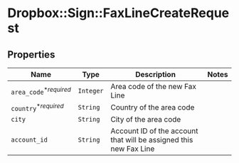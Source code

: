 # Dropbox::Sign::FaxLineCreateRequest



## Properties

| Name | Type | Description | Notes |
| ---- | ---- | ----------- | ----- |
| `area_code`<sup>*_required_</sup> | ```Integer``` |  Area code of the new Fax Line  |  |
| `country`<sup>*_required_</sup> | ```String``` |  Country of the area code  |  |
| `city` | ```String``` |  City of the area code  |  |
| `account_id` | ```String``` |  Account ID of the account that will be assigned this new Fax Line  |  |


